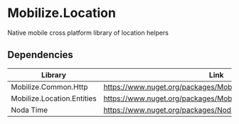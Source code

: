 # Mobilize.Location
Native mobile cross platform library of location helpers

## Dependencies

| Library    | Link          |
|-------------|---------------|
| Mobilize.Common.Http | https://www.nuget.org/packages/Mobilize.Common.Http/1.0.0.3 |
| Mobilize.Location.Entities | https://www.nuget.org/packages/Mobilize.Location.Entities/1.0.0.2 |
| Noda Time      | https://www.nuget.org/packages/NodaTime/1.3.2 |
